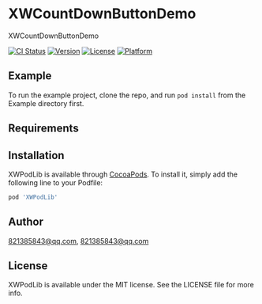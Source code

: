 # XWCountDownButtonDemo
XWCountDownButtonDemo

[![CI Status](https://img.shields.io/travis/821385843@qq.com/XWPodLib.svg?style=flat)](https://travis-ci.org/821385843@qq.com/XWPodLib)
[![Version](https://img.shields.io/cocoapods/v/XWPodLib.svg?style=flat)](https://cocoapods.org/pods/XWPodLib)
[![License](https://img.shields.io/cocoapods/l/XWPodLib.svg?style=flat)](https://cocoapods.org/pods/XWPodLib)
[![Platform](https://img.shields.io/cocoapods/p/XWPodLib.svg?style=flat)](https://cocoapods.org/pods/XWPodLib)

## Example

To run the example project, clone the repo, and run `pod install` from the Example directory first.

## Requirements

## Installation

XWPodLib is available through [CocoaPods](https://cocoapods.org). To install
it, simply add the following line to your Podfile:

```ruby
pod 'XWPodLib'
```

## Author

821385843@qq.com, 821385843@qq.com

## License

XWPodLib is available under the MIT license. See the LICENSE file for more info.
